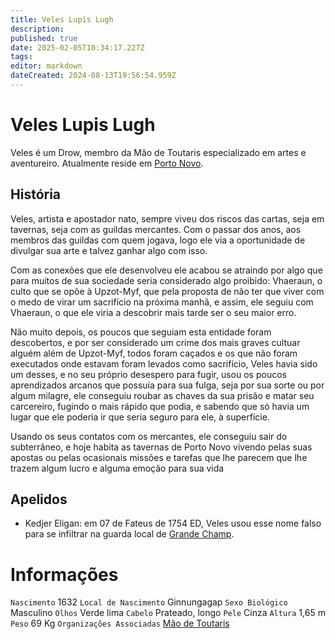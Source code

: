 ```yaml
---
title: Veles Lupis Lugh
description: 
published: true
date: 2025-02-05T10:34:17.227Z
tags: 
editor: markdown
dateCreated: 2024-08-13T19:56:54.959Z
---
```


<!-- SUBTITLE: Visão geral sobre Veles Lupis Lugh -->

# Veles Lupis Lugh
Veles é um Drow, membro da Mão de Toutaris especializado em artes e aventureiro. Atualmente reside em [Porto Novo](/lugares/plano-material/drafeon/sudeste-de-drafeon/porto-novo#porto-novo).

## História
Veles, artista e apostador nato, sempre viveu dos riscos das cartas, seja em tavernas, seja com as guildas mercantes. Com o passar dos anos, aos membros das guildas com quem jogava, logo ele via a oportunidade de divulgar sua arte e talvez ganhar algo com isso.

Com as conexões que ele desenvolveu ele acabou se atraindo por algo que para muitos de sua sociedade seria considerado algo proibido: Vhaeraun, o culto que se opõe à Upzot-Myf, que pela proposta de não ter que viver com o medo de virar um sacrifício na próxima manhã, e assim, ele seguiu com Vhaeraun, o que ele viria a descobrir mais tarde ser o seu maior erro. 

Não muito depois, os poucos que seguiam esta entidade foram descobertos, e por ser considerado um crime dos mais graves cultuar alguém além de Upzot-Myf, todos foram caçados e os que não foram executados onde estavam foram levados como sacrifício, Veles havia sido um desses, e no seu próprio desespero para fugir, usou os poucos aprendizados arcanos que possuía para sua fulga, seja por sua sorte ou por algum milagre, ele conseguiu roubar as chaves da sua prisão e matar seu carcereiro, fugindo o mais rápido que podia, e sabendo que só havia um lugar que ele poderia ir que seria seguro para ele, à superfície.

Usando os seus contatos com os mercantes, ele conseguiu sair do subterrâneo, e hoje habita as tavernas de Porto Novo vivendo pelas suas apostas ou pelas ocasionais missões e tarefas que lhe parecem que lhe trazem algum lucro e alguma emoção para sua vida

## Apelidos
- Kedjer Eligan: em 07 de Fateus de 1754 ED, Veles usou esse nome falso para se infiltrar na guarda local de [Grande Champ](/lugares/plano-material/drafeon/sul-de-drafeon/grande-champ).

# Informações
`Nascimento` 1632 
`Local de Nascimento` Ginnungagap
`Sexo Biológico` Masculino
`Olhos` Verde lima
`Cabelo` Prateado, longo
`Pele` Cinza
`Altura` 1,65 m
`Peso` 69 Kg
`Organizações Associadas` [Mão de Toutaris](/faccoes/faccoes-independentes/mao-de-toutaris#mao-de-toutaris)
